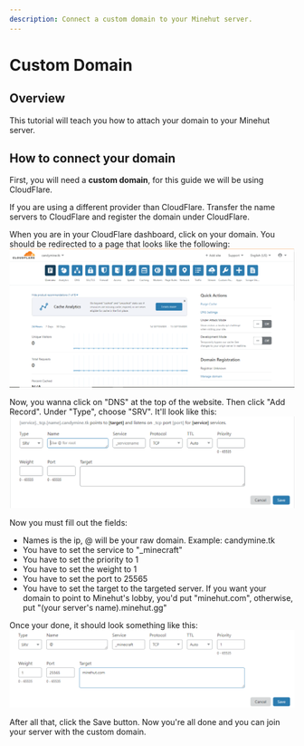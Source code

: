 ```yaml
---
description: Connect a custom domain to your Minehut server.
---
```


# Custom Domain

## Overview

This tutorial will teach you how to attach your domain to your Minehut server.

## How to connect your domain

First, you will need a **custom domain**, for this guide we will be using CloudFlare.

If you are using a different provider than CloudFlare. Transfer the name servers to CloudFlare and register the domain under CloudFlare.

When you are in your CloudFlare dashboard, click on your domain. You should be redirected to a page that looks like the following:
![](../.gitbook/assets/domain2.png)

Now, you wanna click on "DNS" at the top of the website. Then click "Add Record". Under "Type", choose "SRV". It'll look like this:
![](../.gitbook/assets/domain3.png)

Now you must fill out the fields:
- Names is the ip, @ will be your raw domain. Example: candymine.tk
- You have to set the service to "_minecraft"
- You have to set the priority to 1
- You have to set the weight to 1
- You have to set the port to 25565
- You have to set the target to the targeted server. If you want your domain to point to Minehut's lobby, you'd put "minehut.com", otherwise, put "(your server's name).minehut.gg"

Once your done, it should look something like this:
![](../.gitbook/assets/domain4.png)

After all that, click the Save button. Now you're all done and you can join your server with the custom domain.
